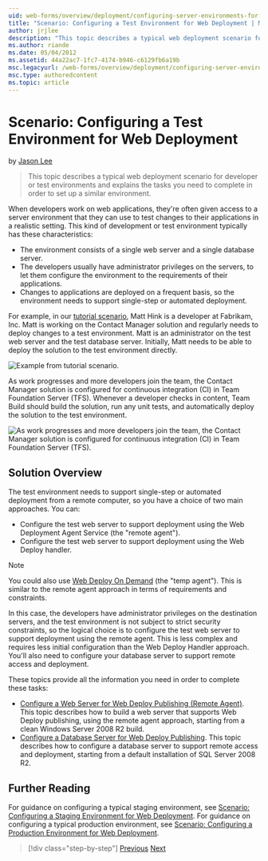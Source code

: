 ```yaml
---
uid: web-forms/overview/deployment/configuring-server-environments-for-web-deployment/scenario-configuring-a-test-environment-for-web-deployment
title: "Scenario: Configuring a Test Environment for Web Deployment | Microsoft Docs"
author: jrjlee
description: "This topic describes a typical web deployment scenario for developer or test environments and explains the tasks you need to complete in order to set up a si..."
ms.author: riande
ms.date: 05/04/2012
ms.assetid: 44a22ac7-1fc7-4174-b946-c6129fb6a19b
msc.legacyurl: /web-forms/overview/deployment/configuring-server-environments-for-web-deployment/scenario-configuring-a-test-environment-for-web-deployment
msc.type: authoredcontent
ms.topic: article
---
```

# Scenario: Configuring a Test Environment for Web Deployment

by [Jason Lee](https://github.com/jrjlee)

> This topic describes a typical web deployment scenario for developer or test environments and explains the tasks you need to complete in order to set up a similar environment.

When developers work on web applications, they're often given access to a server environment that they can use to test changes to their applications in a realistic setting. This kind of development or test environment typically has these characteristics:

- The environment consists of a single web server and a single database server.
- The developers usually have administrator privileges on the servers, to let them configure the environment to the requirements of their applications.
- Changes to applications are deployed on a frequent basis, so the environment needs to support single-step or automated deployment.

For example, in our [tutorial scenario](../deploying-web-applications-in-enterprise-scenarios/enterprise-web-deployment-scenario-overview.md), Matt Hink is a developer at Fabrikam, Inc. Matt is working on the Contact Manager solution and regularly needs to deploy changes to a test environment. Matt is an administrator on the test web server and the test database server. Initially, Matt needs to be able to deploy the solution to the test environment directly.

![Example from tutorial scenario.](scenario-configuring-a-test-environment-for-web-deployment/_static/image1.png)

As work progresses and more developers join the team, the Contact Manager solution is configured for continuous integration (CI) in Team Foundation Server (TFS). Whenever a developer checks in content, Team Build should build the solution, run any unit tests, and automatically deploy the solution to the test environment.

![As work progresses and more developers join the team, the Contact Manager solution is configured for continuous integration (CI) in Team Foundation Server (TFS).](scenario-configuring-a-test-environment-for-web-deployment/_static/image2.png)

## Solution Overview

The test environment needs to support single-step or automated deployment from a remote computer, so you have a choice of two main approaches. You can:

- Configure the test web server to support deployment using the Web Deployment Agent Service (the "remote agent").
- Configure the test web server to support deployment using the Web Deploy handler.

> [!NOTE]
> You could also use [Web Deploy On Demand](https://technet.microsoft.com/library/ee517345(WS.10).aspx) (the "temp agent"). This is similar to the remote agent approach in terms of requirements and constraints.

In this case, the developers have administrator privileges on the destination servers, and the test environment is not subject to strict security constraints, so the logical choice is to configure the test web server to support deployment using the remote agent. This is less complex and requires less initial configuration than the Web Deploy Handler approach. You'll also need to configure your database server to support remote access and deployment.

These topics provide all the information you need in order to complete these tasks:

- [Configure a Web Server for Web Deploy Publishing (Remote Agent)](configuring-a-web-server-for-web-deploy-publishing-remote-agent.md). This topic describes how to build a web server that supports Web Deploy publishing, using the remote agent approach, starting from a clean Windows Server 2008 R2 build.
- [Configure a Database Server for Web Deploy Publishing](configuring-a-database-server-for-web-deploy-publishing.md). This topic describes how to configure a database server to support remote access and deployment, starting from a default installation of SQL Server 2008 R2.

## Further Reading

For guidance on configuring a typical staging environment, see [Scenario: Configuring a Staging Environment for Web Deployment](scenario-configuring-a-staging-environment-for-web-deployment.md). For guidance on configuring a typical production environment, see [Scenario: Configuring a Production Environment for Web Deployment](scenario-configuring-a-production-environment-for-web-deployment.md).

> [!div class="step-by-step"]
> [Previous](choosing-the-right-approach-to-web-deployment.md)
> [Next](scenario-configuring-a-staging-environment-for-web-deployment.md)
